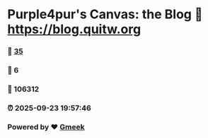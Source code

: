 # Purple4pur's Canvas: the Blog :link: https://blog.quitw.org 
### :page_facing_up: [35](https://blog.quitw.org/tag.html) 
### :speech_balloon: 6 
### :hibiscus: 106312 
### :alarm_clock: 2025-09-23 19:57:46 
### Powered by :heart: [Gmeek](https://github.com/Meekdai/Gmeek)
